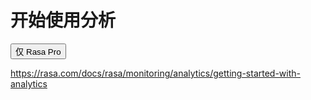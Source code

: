 # 开始使用分析

<button data-md-color-primary="amber">仅 Rasa Pro</button>

https://rasa.com/docs/rasa/monitoring/analytics/getting-started-with-analytics
